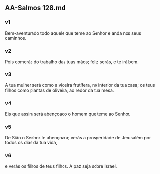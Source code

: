 ## AA-Salmos 128.md
### v1
 Bem-aventurado todo aquele que teme ao Senhor e anda nos seus caminhos.
### v2
 Pois comerás do trabalho das tuas mãos; feliz serás, e te irá bem.
### v3
 A tua mulher será como a videira frutífera, no interior da tua casa; os teus filhos como plantas de oliveira, ao redor da tua mesa.
### v4
 Eis que assim será abençoado o homem que teme ao Senhor.
### v5
 De Sião o Senhor te abençoará; verás a prosperidade de Jerusalém por todos os dias da tua vida,
### v6
 e verás os filhos de teus filhos. A paz seja sobre Israel.
